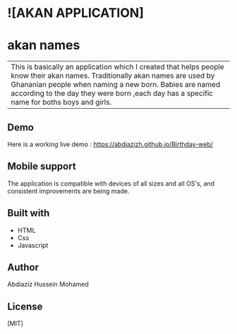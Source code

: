 # ![AKAN APPLICATION]
# akan names

<table>
<tr>
<td>
  This is basically an application which I created that helps people know their akan names. Traditionally akan names are used by  Ghananian people when naming a new born. Babies are named according to the day they were born ,each day has a specific name for boths  boys and girls.
</td>
</tr>
</table>

## Demo
Here is a working live demo : https://abdiazizh.github.io/Birthday-web/
## Mobile support
The application is compatible with devices of all sizes and all OS's, and consistent improvements are being made.

## Built with
- HTML
- Css
- Javascript
## Author
Abdiaziz Hussein Mohamed
## License
[MIT]
